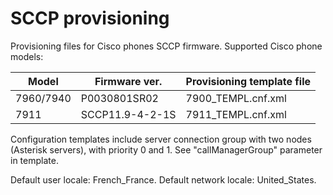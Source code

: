 SCCP provisioning 
=========

Provisioning files for Cisco phones SCCP firmware.
Supported Cisco phone models:

Model        | Firmware ver. | Provisioning template file
------------ | ------------- | ------------- 
7960/7940    | P0030801SR02  | 7900_TEMPL.cnf.xml
7911         | SCCP11.9-4-2-1S | 7911_TEMPL.cnf.xml


Configuration templates include server connection group with two nodes
(Asterisk servers), with priority 0 and 1. See "callManagerGroup" parameter in
template.

Default user locale: French_France.
Default network locale: United_States.


